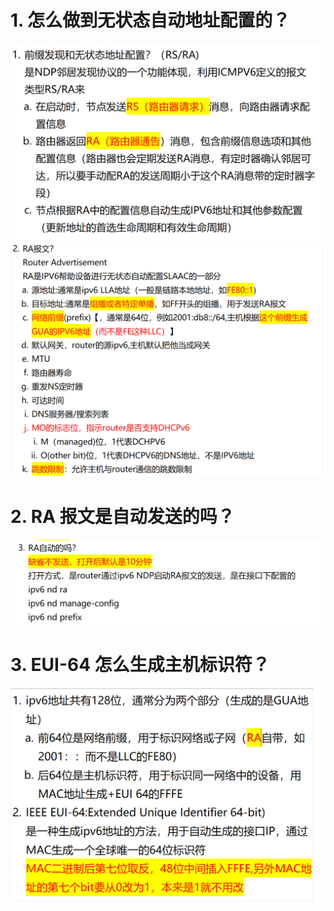 # 1. 怎么做到无状态自动地址配置的？

![alt text](images/面试题---无状态SLAAC/image.png)
![alt text](images/面试题---无状态SLAAC/image-1.png)

# 2. RA 报文是自动发送的吗？

![alt text](images/面试题---无状态SLAAC/image-2.png)

# 3. EUI-64 怎么生成主机标识符？

![alt text](images/面试题---无状态SLAAC/image-3.png)
